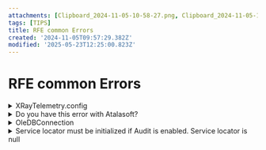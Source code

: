 ```yaml
---
attachments: [Clipboard_2024-11-05-10-58-27.png, Clipboard_2024-11-05-10-59-39.png, Clipboard_2024-12-13-07-09-46.png, Clipboard_2025-02-27-13-30-25.png]
tags: [TIPS]
title: RFE common Errors
created: '2024-11-05T09:57:29.382Z'
modified: '2025-05-23T12:25:00.823Z'
---
```


# RFE common Errors 
<details>
  <summary> XRayTelemetry.config </summary>

  ![](@attachment/Clipboard_2025-02-27-13-30-25.png)

  **This error throw when we don't have the XRay configuration**
  [XRayTelemetry.config](https://github.com/CopyrightClearanceCenter/rightfind-enterprise/blob/master/Build/AWSConfigs/Local/Web/vlib/XRayTelemetry.config)

</details>

<details>
  <summary>Do you have this error with Atalasoft?</summary>
    
    ![](@attachment/Clipboard_2024-11-05-10-59-39.png)
  
    **One possible solution is change the Bitness on RFE Web Properties to x86**
</details>

<details>
  <summary>OleDBConnection</summary>

  ![](@attachment/Clipboard_2024-12-13-07-09-46.png)

  This error need to install Microsoft Access Database Engine 2016 Redistributable https://www.microsoft.com/en-us/download/details.aspx?id=54920 and configure the  Platform target project to x64
</details>

<details>
  <summary>Service locator must be initialized if Audit is enabled. Service locator is null</summary>

  You need to install Autofac.Integration.Web nuget package and add these lines to code:
  ```
  ...
  using Autofac.Integration.Web;
  using VLShared.ServiceLocator;

  CommonServiceLocator.ServiceLocator.SetLocatorProvider(() => new AutofacServiceLocator(_containerProvider.ApplicationContainer));
  ServiceLocator.Instance.Init(_containerProvider.ApplicationContainer);
  ```
</details>



